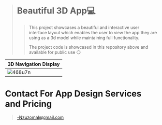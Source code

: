> # Beautiful 3D App:computer:
>
>> This project showcases a beautiful and interactive user interface layout which enables the user to 
>> view the app they are using as a 3d model while maintaining full functionality.
>>
>> The project code is showcased in this repository above and available for public use :smirk:

|3D Navigation Display|
|--------------------|
|![468u7n](https://user-images.githubusercontent.com/17411265/85641364-a2bb0c00-b68e-11ea-9a4b-019786361beb.gif)|

# Contact For App Design Services and Pricing
> -Nzuzomal@gmail.com 

